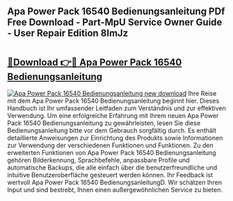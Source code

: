 ## Apa Power Pack 16540 Bedienungsanleitung PDf Free Download - Part-MpU Service Owner Guide - User Repair Edition 8ImJz

# <h2><a href="http://df4buz.blite.top/?on=Apa+Power+Pack+16540+Bedienungsanleitung">🔗Download 👉🔴 Apa Power Pack 16540 Bedienungsanleitung</a></h2>

[![Apa Power Pack 16540 Bedienungsanleitung new download](https://i.imgur.com/lujVjoI.png)](http://df4buz.blite.top/?on=Apa+Power+Pack+16540+Bedienungsanleitung)
Ihre Reise mit dem Apa Power Pack 16540 Bedienungsanleitung beginnt hier. Dieses Handbuch ist Ihr umfassender Leitfaden zum Verständnis und zur effektiven Verwendung. Um eine erfolgreiche Erfahrung mit Ihrem neuen Apa Power Pack 16540 Bedienungsanleitung zu gewährleisten, lesen Sie diese Bedienungsanleitung bitte vor dem Gebrauch sorgfältig durch. Es enthält detaillierte Anweisungen zur Einrichtung des Produkts sowie Informationen zur Verwendung der verschiedenen Funktionen und Funktionen. Zu den erweiterten Funktionen von Apa Power Pack 16540 Bedienungsanleitung gehören Bilderkennung, Sprachbefehle, anpassbare Profile und automatische Backups, die alle einfach über die benutzerfreundliche und intuitive Benutzeroberfläche gesteuert werden können. Ihr Feedback ist wertvoll Apa Power Pack 16540 BedienungsanleitungD. Wir schätzen Ihren Input und sind bestrebt, Ihnen einen außergewöhnlichen Service zu bieten.
